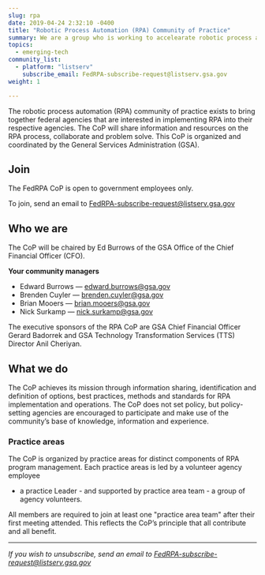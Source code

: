 ```yaml
---
slug: rpa
date: 2019-04-24 2:32:10 -0400
title: "Robotic Process Automation (RPA) Community of Practice"
summary: We are a group who is working to accelearate robotic process automation (RPA) adoption in the federal government.
topics:
  - emerging-tech
community_list:
  - platform: "listserv"
    subscribe_email: FedRPA-subscribe-request@listserv.gsa.gov
weight: 1

---
```


The robotic process automation (RPA) community of practice exists to bring together federal agencies that are interested in implementing RPA into their respective agencies. The CoP will share information and resources on the RPA process, collaborate and problem solve. This CoP is organized and coordinated by the General Services Administration (GSA).

## Join

The FedRPA CoP is open to government employees only.

To join, send an email to [FedRPA-subscribe-request@listserv.gsa.gov](mailto:FedRPA-subscribe-request@listserv.gsa.gov)


## Who we are

The CoP will be chaired by Ed Burrows of the GSA Office of the Chief Financial Officer (CFO).

**Your community managers**

- Edward Burrows — [edward.burrows@gsa.gov](mailto:edward.burrows@gsa.gov)
- Brenden Cuyler — [brenden.cuyler@gsa.gov](mailto:brenden.cuyler@gsa.gov)
- Brian Mooers — [brian.mooers@gsa.gov](mailto:brian.mooers@gsa.gov)
- Nick Surkamp — [nick.surkamp@gsa.gov](mailto:nick.surkamp@gsa.gov)

The executive sponsors of the RPA CoP are GSA Chief Financial Officer Gerard Badorrek and GSA Technology Transformation Services (TTS) Director Anil Cheriyan.


## What we do

The CoP achieves its mission through information sharing, identification and definition of options, best practices, methods and standards for RPA implementation and operations. The CoP does not set policy, but policy-setting agencies are encouraged to participate and make use of the community’s base of knowledge, information and experience.

### Practice areas

The CoP is organized by practice areas for distinct components of RPA program management. Each practice areas is led by a volunteer agency employee
- a practice Leader - and supported by practice area team - a group of agency volunteers.

All members are required to join at least one "practice area team" after their first meeting attended. This reflects the CoP’s principle that all contribute and all benefit.

---

_If you wish to unsubscribe, send an email to [FedRPA-subscribe-request@listserv.gsa.gov](mailto:FedRPA-subscribe-request@listserv.gsa.gov)_
